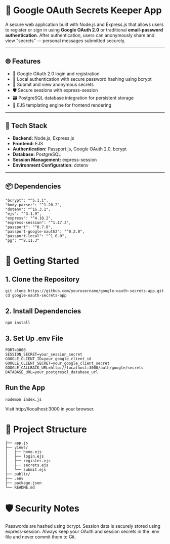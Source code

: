 # 🔐 Google OAuth Secrets Keeper App

A secure web application built with Node.js and Express.js that allows users to register or sign in using **Google OAuth 2.0** or traditional **email-password authentication**. After authentication, users can anonymously share and view "secrets" — personal messages submitted securely.

---

## 🌐 Features

- 🔐 Google OAuth 2.0 login and registration
- 🔑 Local authentication with secure password hashing using bcrypt
- 💬 Submit and view anonymous secrets
- 🛡️ Secure sessions with express-session
- 🗃️ PostgreSQL database integration for persistent storage
- 📐 EJS templating engine for frontend rendering

---

## 🧩 Tech Stack

- **Backend:** Node.js, Express.js
- **Frontend:** EJS
- **Authentication:** Passport.js, Google OAuth 2.0, bcrypt
- **Database:** PostgreSQL
- **Session Management:** express-session
- **Environment Configuration:** dotenv

---

## 📦 Dependencies

```
"bcrypt": "^5.1.1",
"body-parser": "^1.20.2",
"dotenv": "^16.3.1",
"ejs": "^3.1.9",
"express": "^4.18.2",
"express-session": "^1.17.3",
"passport": "^0.7.0",
"passport-google-oauth2": "^0.2.0",
"passport-local": "^1.0.0",
"pg": "^8.11.3"
```

# 🚀 Getting Started
## 1. Clone the Repository
```
git clone https://github.com/yourusername/google-oauth-secrets-app.git
cd google-oauth-secrets-app
```
## 2. Install Dependencies
```
npm install
```
## 3. Set Up .env File
```
PORT=3000
SESSION_SECRET=your_session_secret
GOOGLE_CLIENT_ID=your_google_client_id
GOOGLE_CLIENT_SECRET=your_google_client_secret
GOOGLE_CALLBACK_URL=http://localhost:3000/auth/google/secrets
DATABASE_URL=your_postgresql_database_url
```
##  Run the App
```
nodemon index.js
```
Visit http://localhost:3000 in your browser.

# 📁 Project Structure
```
├── app.js
├── views/
│   ├── home.ejs
│   ├── login.ejs
│   ├── register.ejs
│   ├── secrets.ejs
│   └── submit.ejs
├── public/
├── .env
├── package.json
└── README.md
```
# 🛡️ Security Notes
Passwords are hashed using bcrypt.
Session data is securely stored using express-session.
Always keep your OAuth and session secrets in the .env file and never commit them to Git.

